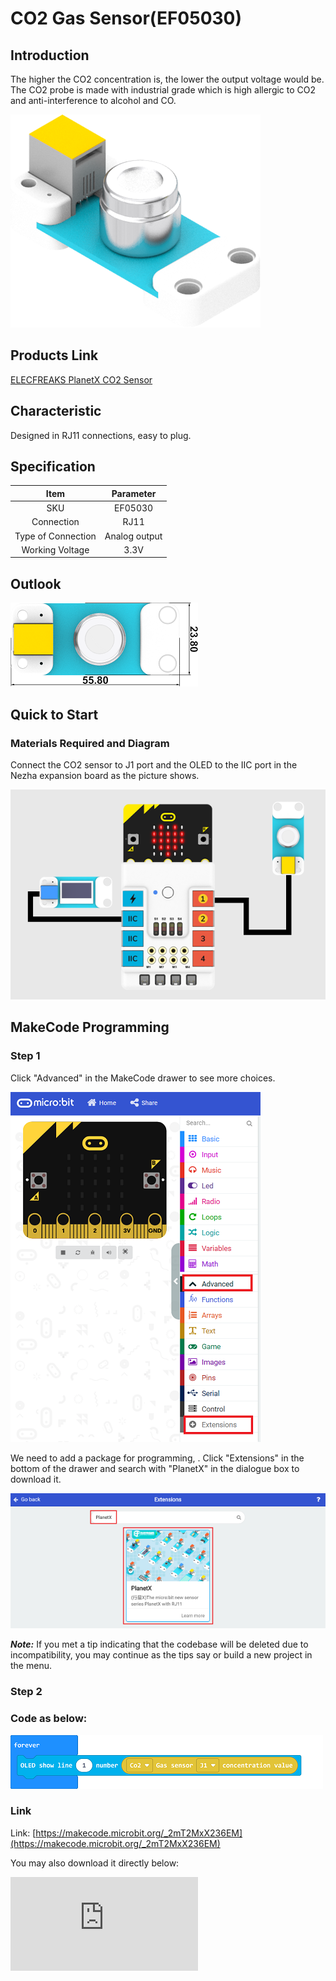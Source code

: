 # CO2 Gas Sensor(EF05030)

## Introduction

The higher the CO2 concentration is, the lower the output voltage would be. The CO2 probe is made with industrial grade which is high allergic to CO2 and anti-interference to alcohol and CO.

![](./images/05030_01.png)
## Products Link

[ELECFREAKS PlanetX CO2 Sensor](https://shop.elecfreaks.com/products/elecfreaks-planetx-co2-sensor?_pos=1&_sid=6e55d1e3f&_ss=r)

## Characteristic


 Designed in RJ11 connections, easy to plug.

## Specification


Item | Parameter
:-: | :-:
SKU|EF05030
Connection|RJ11
Type of Connection|Analog output
Working Voltage|3.3V

## Outlook



![](./images/05030_02.png)

## Quick to Start


### Materials Required and Diagram

 Connect the CO2 sensor to J1 port and the OLED to the IIC port in the Nezha expansion board as the picture shows.


![](./images/05030_03.png)


## MakeCode Programming


### Step 1

Click "Advanced" in the MakeCode drawer to see more choices.

![](./images/05001_04.png)

We need to add a package for programming, . Click "Extensions" in the bottom of the drawer and search with "PlanetX" in the dialogue box to download it.

![](./images/05001_05.png)

***Note:*** If you met a tip indicating that the codebase will be deleted due to incompatibility, you may continue as the tips say or build a new project in the menu.

### Step 2

### Code as below:

![](./images/05030_06.png)


### Link
Link: [https://makecode.microbit.org/_2mT2MxX236EM](https://makecode.microbit.org/_2mT2MxX236EM)

You may also download it directly below:


<div
    style={{
        position: 'relative',
        paddingBottom: '60%',
        overflow: 'hidden',
    }}
>
    <iframe
        src="https://makecode.microbit.org/_2mT2MxX236EM"
        frameborder="0"
        sandbox="allow-popups allow-forms allow-scripts allow-same-origin"
        style={{
            position: 'absolute',
            width: '100%',
            height: '100%',
        }}
    />
</div>


### Result
 The detected value of the CO2 Gas sensor display on the OLED screen.

## Python Programming


### Step 1

Download the package and unzip it: [PlanetX_MicroPython](https://github.com/lionyhw/PlanetX_MicroPython/archive/master.zip)

Go to  [Python editor](https://python.microbit.org/v/2.0)

![](./images/05001_07.png)

We need to add enum.py and CO2.py for programming. Click "Load/Save" and then click "Show Files (1)" to see more choices, click "Add file" to add enum.py and CO2.py from the unzipped package of PlanetX_MicroPython.

![](./images/05001_08.png)
![](./images/05001_09.png)
![](./images/05030_10.png)

### Step 2

### Reference

```
from microbit import *
from enum import *
from co2 import *
co2 = CO2(J1)
while True:
    display.scroll(co2.get_co2())
```


### Result
 The detected value of the CO2 Gas sensor display on the micro:bit.

## Relevant File


## Technique File
